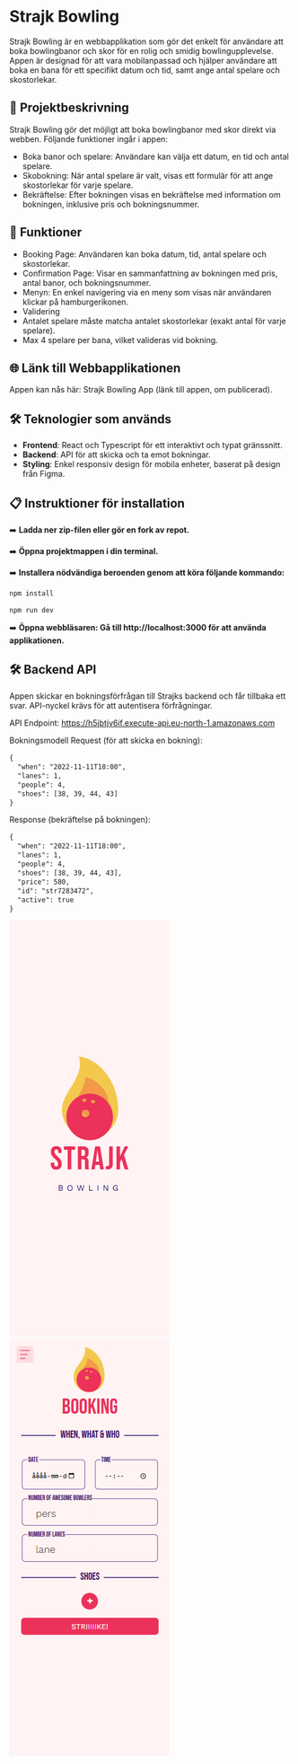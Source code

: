 # Strajk Bowling
Strajk Bowling är en webbapplikation som gör det enkelt för användare att boka bowlingbanor och skor för en rolig och smidig bowlingupplevelse. 
Appen är designad för att vara mobilanpassad och hjälper användare att boka en bana för ett specifikt datum och tid, samt ange antal spelare och skostorlekar.

## 📝 Projektbeskrivning
Strajk Bowling gör det möjligt att boka bowlingbanor med skor direkt via webben. Följande funktioner ingår i appen:

- Boka banor och spelare: Användare kan välja ett datum, en tid och antal spelare.
- Skobokning: När antal spelare är valt, visas ett formulär för att ange skostorlekar för varje spelare.
- Bekräftelse: Efter bokningen visas en bekräftelse med information om bokningen, inklusive pris och bokningsnummer.

## 📱 Funktioner
- Booking Page: Användaren kan boka datum, tid, antal spelare och skostorlekar.
- Confirmation Page: Visar en sammanfattning av bokningen med pris, antal banor, och bokningsnummer.
- Menyn: En enkel navigering via en meny som visas när användaren klickar på hamburgerikonen.
- Validering
- Antalet spelare måste matcha antalet skostorlekar (exakt antal för varje spelare).
- Max 4 spelare per bana, vilket valideras vid bokning.


## 🌐 Länk till Webbapplikationen
Appen kan nås här: Strajk Bowling App (länk till appen, om publicerad).

## 🛠️ Teknologier som används
- **Frontend**: React och Typescript för ett interaktivt och typat gränssnitt.
- **Backend**: API för att skicka och ta emot bokningar.
- **Styling**: Enkel responsiv design för mobila enheter, baserat på design från Figma.

## 📋 Instruktioner för installation

➡️ **Ladda ner zip-filen eller gör en fork av repot.**

➡️ **Öppna projektmappen i din terminal.**

➡️ **Installera nödvändiga beroenden genom att köra följande kommando:**
```
npm install

```
```
npm run dev

```
➡️ **Öppna webbläsaren: Gå till http://localhost:3000 för att använda applikationen.**

## 🛠️ Backend API
Appen skickar en bokningsförfrågan till Strajks backend och får tillbaka ett svar. API-nyckel krävs för att autentisera förfrågningar.

API Endpoint:
https://h5jbtjv6if.execute-api.eu-north-1.amazonaws.com

Bokningsmodell
Request (för att skicka en bokning):
```
{
  "when": "2022-11-11T18:00",
  "lanes": 1,
  "people": 4,
  "shoes": [38, 39, 44, 43]
}
```

Response (bekräftelse på bokningen):
```
{
  "when": "2022-11-11T18:00",
  "lanes": 1,
  "people": 4,
  "shoes": [38, 39, 44, 43],
  "price": 580,
  "id": "str7283472",
  "active": true
}
```

![Preview-image-1](/public/assets/Strajk.png)
![Preview-image-1](/public/assets/Booking.png)
